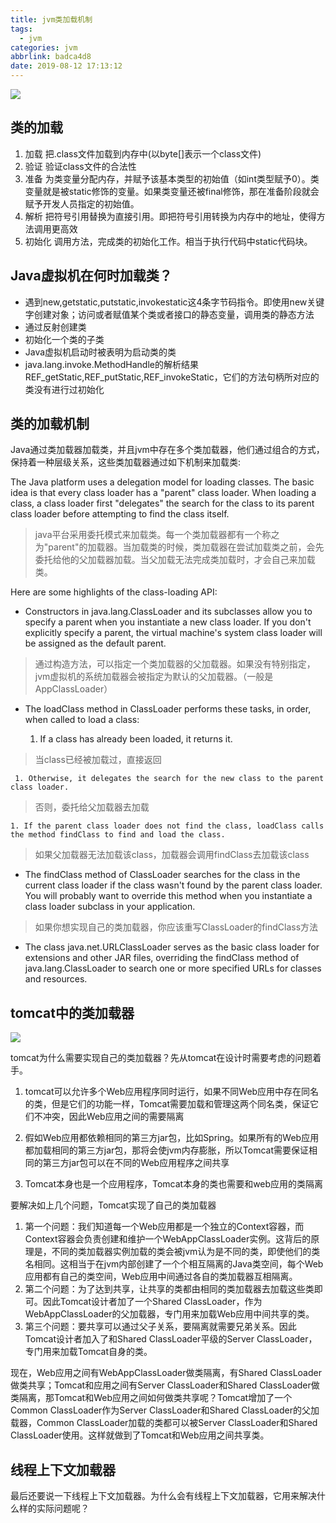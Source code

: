 ```yaml
---
title: jvm类加载机制
tags:
  - jvm
categories: jvm
abbrlink: badca4d8
date: 2019-08-12 17:13:12
---
```

![](https://myblog-coolkaka.oss-cn-shanghai.aliyuncs.com/network/jvm%E7%B1%BB%E5%8A%A0%E8%BD%BD.png)

## 类的加载
1. 加载
把.class文件加载到内存中(以byte[]表示一个class文件)
1. 验证
验证class文件的合法性
1. 准备
为类变量分配内存，并赋予该基本类型的初始值（如int类型赋予0）。类变量就是被static修饰的变量。如果类变量还被final修饰，那在准备阶段就会赋予开发人员指定的初始值。
1. 解析
把符号引用替换为直接引用。即把符号引用转换为内存中的地址，使得方法调用更高效
1. 初始化
调用<clinit>方法，完成类的初始化工作。相当于执行代码中static代码块。

## Java虚拟机在何时加载类？

* 遇到new,getstatic,putstatic,invokestatic这4条字节码指令。即使用new关键字创建对象；访问或者赋值某个类或者接口的静态变量，调用类的静态方法
* 通过反射创建类
* 初始化一个类的子类
* Java虚拟机启动时被表明为启动类的类
* java.lang.invoke.MethodHandle的解析结果REF_getStatic,REF_putStatic,REF_invokeStatic，它们的方法句柄所对应的类没有进行过初始化

## 类的加载机制

Java通过类加载器加载类，并且jvm中存在多个类加载器，他们通过组合的方式，保持着一种层级关系，这些类加载器通过如下机制来加载类:

The Java platform uses a delegation model for loading classes. The basic idea is that every class loader has a "parent" class loader. When loading a class, a class loader first "delegates" the search for the class to its parent class loader before attempting to find the class itself.

> java平台采用委托模式来加载类。每一个类加载器都有一个称之为"parent"的加载器。当加载类的时候，类加载器在尝试加载类之前，会先委托给他的父加载器加载。当父加载无法完成类加载时，才会自己来加载类。

Here are some highlights of the class-loading API:

* Constructors in java.lang.ClassLoader and its subclasses allow you to specify a parent when you instantiate a new class loader. If you don't explicitly specify a parent, the virtual machine's system class loader will be assigned as the default parent.

> 通过构造方法，可以指定一个类加载器的父加载器。如果没有特别指定，jvm虚拟机的系统加载器会被指定为默认的父加载器。（一般是AppClassLoader）

* The loadClass method in ClassLoader performs these tasks, in order, when called to load a class:

     1. If a class has already been loaded, it returns it.

> 当class已经被加载过，直接返回

     1. Otherwise, it delegates the search for the new class to the parent class loader.
     
> 否则，委托给父加载器去加载

    1. If the parent class loader does not find the class, loadClass calls the method findClass to find and load the class.
    
> 如果父加载器无法加载该class，加载器会调用findClass去加载该class

* The findClass method of ClassLoader searches for the class in the current class loader if the class wasn't found by the parent class loader. You will probably want to override this method when you instantiate a class loader subclass in your application.

> 如果你想实现自己的类加载器，你应该重写ClassLoader的findClass方法


* The class java.net.URLClassLoader serves as the basic class loader for extensions and other JAR files, overriding the findClass method of java.lang.ClassLoader to search one or more specified URLs for classes and resources.

## tomcat中的类加载器

![](https://myblog-coolkaka.oss-cn-shanghai.aliyuncs.com/network/Java%E7%B1%BB%E5%8A%A0%E8%BD%BD%E6%9C%BA%E5%88%B6.png)

tomcat为什么需要实现自己的类加载器？先从tomcat在设计时需要考虑的问题着手。

1. tomcat可以允许多个Web应用程序同时运行，如果不同Web应用中存在同名的类，但是它们的功能一样，Tomcat需要加载和管理这两个同名类，保证它们不冲突，因此Web应用之间的需要隔离

1. 假如Web应用都依赖相同的第三方jar包，比如Spring。如果所有的Web应用都加载相同的第三方jar包，那将会使jvm内存膨胀，所以Tomcat需要保证相同的第三方jar包可以在不同的Web应用程序之间共享

1. Tomcat本身也是一个应用程序，Tomcat本身的类也需要和web应用的类隔离

要解决如上几个问题，Tomcat实现了自己的类加载器

1. 第一个问题：我们知道每一个Web应用都是一个独立的Context容器，而Context容器会负责创建和维护一个WebAppClassLoader实例。这背后的原理是，不同的类加载器实例加载的类会被jvm认为是不同的类，即使他们的类名相同。这相当于在jvm内部创建了一个个相互隔离的Java类空间，每个Web应用都有自己的类空间，Web应用中间通过各自的类加载器互相隔离。
2. 第二个问题：为了达到共享，让共享的类都由相同的类加载器去加载这些类即可。因此Tomcat设计者加了一个Shared ClassLoader，作为WebAppClassLoader的父加载器，专门用来加载Web应用中间共享的类。
3. 第三个问题：要共享可以通过父子关系，要隔离就需要兄弟关系。因此Tomcat设计者加入了和Shared ClassLoader平级的Server ClassLoader，专门用来加载Tomcat自身的类。

现在，Web应用之间有WebAppClassLoader做类隔离，有Shared ClassLoader做类共享；Tomcat和应用之间有Server ClassLoader和Shared ClassLoader做类隔离，那Tomcat和Web应用之间如何做类共享呢？Tomcat增加了一个Common ClassLoader作为Server ClassLoader和Shared ClassLoader的父加载器，Common ClassLoader加载的类都可以被Server ClassLoader和Shared ClassLoader使用。这样就做到了Tomcat和Web应用之间共享类。

## 线程上下文加载器
最后还要说一下线程上下文加载器。为什么会有线程上下文加载器，它用来解决什么样的实际问题呢？
